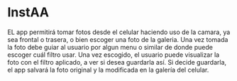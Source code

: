 # InstAA

EL app permitirá tomar fotos desde el celular haciendo uso de la camara, ya sea frontal o trasera, o bien escoger una foto de la galeria. Una vez tomada la foto debe guiar al usuario por algun menu o similar de donde puede escoger cuál filtro usar. Una vez escogido, el usuario puede visualizar la foto con el filtro aplicado, a ver si desea guardarla así. Si decide guardarla, el app salvará la foto original y la modificada en la galería del celular.
